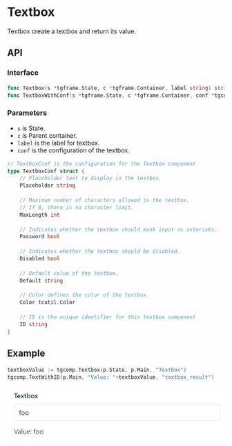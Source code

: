# Textbox

Textbox create a textbox and return its value.

## API

### Interface

```go
func Textbox(s *tgframe.State, c *tgframe.Container, label string) string
func TextboxWithConf(s *tgframe.State, c *tgframe.Container, conf *tgcomp.TextboxConf) string
```

### Parameters

* `s` is State.
* `c` is Parent container.
* `label` is the label for textbox.
* `conf` is the configuration of the textbox.

```go
// TextboxConf is the configuration for the Textbox component
type TextboxConf struct {
	// Placeholder text to display in the textbox.
	Placeholder string

	// Maximum number of characters allowed in the textbox.
	// If 0, there is no character limit.
	MaxLength int

	// Indicates whether the textbox should mask input as asterisks.
	Password bool

	// Indicates whether the textbox should be disabled.
	Disabled bool

	// Default value of the textbox.
	Default string

	// Color defines the color of the textbox
	Color tcutil.Color

	// ID is the unique identifier for this textbox component
	ID string
}
```

## Example

```go
textboxValue := tgcomp.Textbox(p.State, p.Main, "Textbox")
tgcomp.TextWithID(p.Main, "Value: "+textboxValue, "textbox_result")
```

![textbox component](textbox.png)
